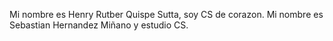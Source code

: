 Mi nombre es Henry Rutber Quispe Sutta, soy CS de corazon.
Mi nombre es Sebastian Hernandez Miñano y estudio CS.